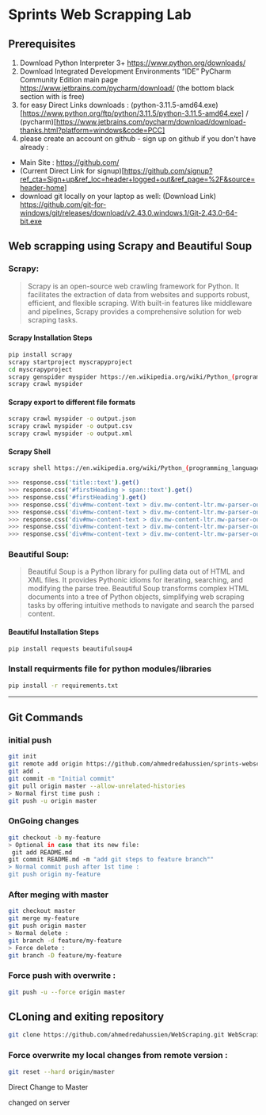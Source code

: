 # Sprints Web Scrapping Lab

## Prerequisites
1. Download Python Interpreter 3+ https://www.python.org/downloads/ 
2. Download Integrated Development Environments “IDE” PyCharm Community Edition main page https://www.jetbrains.com/pycharm/download/  (the bottom black section with is free)
3. for easy Direct Links downloads : (python-3.11.5-amd64.exe)[https://www.python.org/ftp/python/3.11.5/python-3.11.5-amd64.exe] / 
(pycharm)[https://www.jetbrains.com/pycharm/download/download-thanks.html?platform=windows&code=PCC]
4. please create an account on github - sign up on github if you don't have already : 
* Main Site : https://github.com/
* (Current Direct Link for signup)[https://github.com/signup?ref_cta=Sign+up&ref_loc=header+logged+out&ref_page=%2F&source=header-home]
* download git locally on your laptop as well: (Download Link) https://github.com/git-for-windows/git/releases/download/v2.43.0.windows.1/Git-2.43.0-64-bit.exe

## Web scrapping using Scrapy and Beautiful Soup
### Scrapy:
> Scrapy is an open-source web crawling framework for Python. It facilitates the extraction of data from websites and supports robust, efficient, and flexible scraping. With built-in features like middleware and pipelines, Scrapy provides a comprehensive solution for web scraping tasks.

#### Scrapy Installation Steps
```bash
pip install scrapy
scrapy startproject myscrapyproject
cd myscrapyproject
scrapy genspider myspider https://en.wikipedia.org/wiki/Python_(programming_language)
scrapy crawl myspider
```

#### Scrapy export to different file formats
```bash
scrapy crawl myspider -o output.json
scrapy crawl myspider -o output.csv
scrapy crawl myspider -o output.xml
```

#### Scrapy Shell
```bash
scrapy shell https://en.wikipedia.org/wiki/Python_(programming_language)

>>> response.css('title::text').get()
>>> response.css('#firstHeading > span::text').get()
>>> response.css('#firstHeading').get()
>>> response.css('div#mw-content-text > div.mw-content-ltr.mw-parser-output > p:nth-child(6)').get()
>>> response.css('div#mw-content-text > div.mw-content-ltr.mw-parser-output > p').getall()
>>> response.css('div#mw-content-text > div.mw-content-ltr.mw-parser-output > p').getall()[4]
>>> response.css('div#mw-content-text > div.mw-content-ltr.mw-parser-output > p').getall()[4].strip().replace('\n', '')
>>> response.css('div#mw-content-text > div.mw-content-ltr.mw-parser-output > p').getall()[4].strip().replace('\n', '')
```

### Beautiful Soup:
> Beautiful Soup is a Python library for pulling data out of HTML and XML files. It provides Pythonic idioms for iterating, searching, and modifying the parse tree. Beautiful Soup transforms complex HTML documents into a tree of Python objects, simplifying web scraping tasks by offering intuitive methods to navigate and search the parsed content.

#### Beautiful Installation Steps
```bash
pip install requests beautifulsoup4
```

### Install requirments file for python modules/libraries
```bash
pip install -r requirements.txt
```

---

## Git Commands
### initial push
```bash
git init
git remote add origin https://github.com/ahmedredahussien/sprints-webscrapping.git
git add .
git commit -m "Initial commit"
git pull origin master --allow-unrelated-histories
> Normal first time push : 
git push -u origin master
```

### OnGoing changes
```bash
git checkout -b my-feature
> Optional in case that its new file:
 git add README.md
git commit README.md -m "add git steps to feature branch"" 
> Normal commit push after 1st time :  
git push origin my-feature
```


### After meging with master
```bash
git checkout master
git merge my-feature
git push origin master
> Normal delete :
git branch -d feature/my-feature
> Force delete :
git branch -D feature/my-feature
```

### Force push with overwrite  : 
```bash
git push -u --force origin master
```

## CLoning and exiting repository
```bash
git clone https://github.com/ahmedredahussien/WebScraping.git WebScraping
```

### Force overwrite my local changes from remote version : 
```bash
git reset --hard origin/master
```
Direct Change to Master

changed on server

